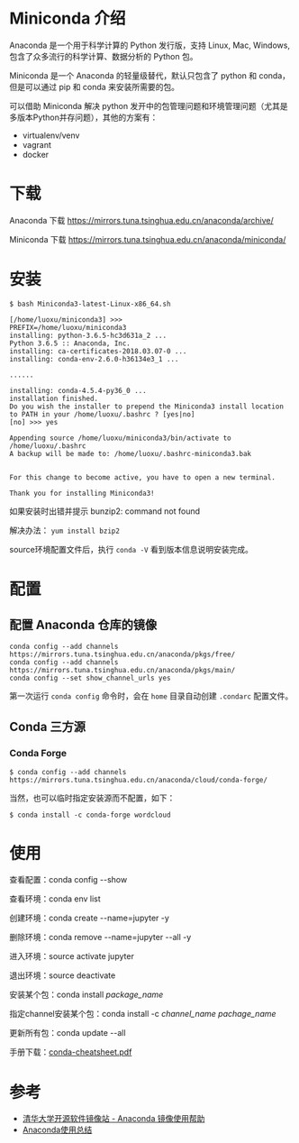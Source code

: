 # Miniconda 介绍

Anaconda 是一个用于科学计算的 Python 发行版，支持 Linux, Mac, Windows, 包含了众多流行的科学计算、数据分析的 Python 包。

Miniconda 是一个 Anaconda 的轻量级替代，默认只包含了 python 和 conda，但是可以通过 pip 和 conda 来安装所需要的包。

可以借助 Miniconda 解决 python 发开中的包管理问题和环境管理问题（尤其是多版本Python并存问题），其他的方案有：

* virtualenv/venv
* vagrant
* docker

# 下载

Anaconda 下载 https://mirrors.tuna.tsinghua.edu.cn/anaconda/archive/

Miniconda 下载 https://mirrors.tuna.tsinghua.edu.cn/anaconda/miniconda/

# 安装

```
$ bash Miniconda3-latest-Linux-x86_64.sh

[/home/luoxu/miniconda3] >>>
PREFIX=/home/luoxu/miniconda3
installing: python-3.6.5-hc3d631a_2 ...
Python 3.6.5 :: Anaconda, Inc.
installing: ca-certificates-2018.03.07-0 ...
installing: conda-env-2.6.0-h36134e3_1 ...

......

installing: conda-4.5.4-py36_0 ...
installation finished.
Do you wish the installer to prepend the Miniconda3 install location
to PATH in your /home/luoxu/.bashrc ? [yes|no]
[no] >>> yes

Appending source /home/luoxu/miniconda3/bin/activate to /home/luoxu/.bashrc
A backup will be made to: /home/luoxu/.bashrc-miniconda3.bak


For this change to become active, you have to open a new terminal.

Thank you for installing Miniconda3!
```

如果安装时出错并提示 bunzip2: command not found

解决办法： `yum install bzip2`

source环境配置文件后，执行 `conda -V` 看到版本信息说明安装完成。

# 配置

## 配置 Anaconda 仓库的镜像

```
conda config --add channels https://mirrors.tuna.tsinghua.edu.cn/anaconda/pkgs/free/
conda config --add channels https://mirrors.tuna.tsinghua.edu.cn/anaconda/pkgs/main/
conda config --set show_channel_urls yes
```

第一次运行 `conda config` 命令时，会在 `home` 目录自动创建 `.condarc` 配置文件。

## Conda 三方源

### Conda Forge

```
$ conda config --add channels https://mirrors.tuna.tsinghua.edu.cn/anaconda/cloud/conda-forge/
```

当然，也可以临时指定安装源而不配置，如下：

```
$ conda install -c conda-forge wordcloud
```

# 使用

查看配置：conda config --show

查看环境：conda env list

创建环境：conda create --name=jupyter -y

删除环境：conda remove --name=jupyter --all -y

进入环境：source activate jupyter

退出环境：source deactivate

安装某个包：conda install *package_name*

指定channel安装某个包：conda install -c *channel_name* *pachage_name*

更新所有包：conda update --all

手册下载：[conda-cheatsheet.pdf](https://conda.io/docs/_downloads/conda-cheatsheet.pdf)

# 参考

* [清华大学开源软件镜像站 - Anaconda 镜像使用帮助](https://mirrors.tuna.tsinghua.edu.cn/help/anaconda/)
* [Anaconda使用总结](http://python.jobbole.com/86236/)

